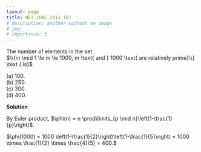 ```yaml
---
layout: page
title: NET JUNE 2011 (B)
# description: another without an image
# img:
# importance: 3
---
```

<!-- # **NET JUNE 2011 (B): 1 of 2**  -->

The number of elements in the set\
$\\{m \mid 1 \le m \le 1000, m \text{ and } 1000 \text{ are relatively prime}\\} \text { is}$

(a) $100$.<br>
(b) $250$.<br>
(c) $300$.<br>
(d) $400$.<br>

**Solution**

By Euler product,
$\phi(n) = n \prod\limits_{p \mid n}\left(1-\frac{1}{p}\right)$.

$\phi(1000) = 1000 \left(1-\frac{1}{2}\right)\left(1-\frac{1}{5}\right) = 1000 \times \frac{1}{2} \times \frac{4}{5} = 400.$


